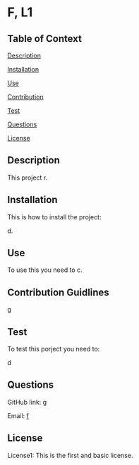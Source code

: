 # F, L1

## Table of Context
[Description](#description)

[Installation](#installation)

[Use](#use)

[Contribution](#contribution-guidlines)

[Test](#test)

[Questions](#questions)

[License](#license)

## Description
This project r.

## Installation
This is how to install the project:

d.

## Use
To use this you need to c.

## Contribution Guidlines
g

## Test
To test this porject you need to:

d

## Questions
GitHub link: [g](g)

Email: [f](f)

## License
License1: This is the first and basic license.
